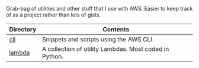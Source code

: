 Grab-bag of utilities and other stuff that I use with AWS. Easier to keep track of as a project rather than lots of gists.

| Directory                 | Contents
|---------------------------|---------
[cli](cli)                  | Snippets and scripts using the AWS CLI.
[lambda](lambda)            | A collection of utility Lambdas. Most coded in Python.

